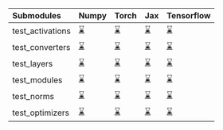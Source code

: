 | Submodules       | Numpy                                                                                                                           | Torch                                                                                                                           | Jax                                                                                                                             | Tensorflow                                                                                                                      |
|:-----------------|:--------------------------------------------------------------------------------------------------------------------------------|:--------------------------------------------------------------------------------------------------------------------------------|:--------------------------------------------------------------------------------------------------------------------------------|:--------------------------------------------------------------------------------------------------------------------------------|
| test_activations | <a href="https://github.com/unifyai/ivy/runs/7989205122?check_suite_focus=true" rel="noopener noreferrer" target="_blank">⌛</a> | <a href="https://github.com/unifyai/ivy/runs/7989206172?check_suite_focus=true" rel="noopener noreferrer" target="_blank">⌛</a> | <a href="https://github.com/unifyai/ivy/runs/7989207058?check_suite_focus=true" rel="noopener noreferrer" target="_blank">⌛</a> | <a href="https://github.com/unifyai/ivy/runs/7989208034?check_suite_focus=true" rel="noopener noreferrer" target="_blank">⌛</a> |
| test_converters  | <a href="https://github.com/unifyai/ivy/runs/7989205290?check_suite_focus=true" rel="noopener noreferrer" target="_blank">⌛</a> | <a href="https://github.com/unifyai/ivy/runs/7989206320?check_suite_focus=true" rel="noopener noreferrer" target="_blank">⌛</a> | <a href="https://github.com/unifyai/ivy/runs/7989207227?check_suite_focus=true" rel="noopener noreferrer" target="_blank">⌛</a> | <a href="https://github.com/unifyai/ivy/runs/7989208158?check_suite_focus=true" rel="noopener noreferrer" target="_blank">⌛</a> |
| test_layers      | <a href="https://github.com/unifyai/ivy/runs/7989205486?check_suite_focus=true" rel="noopener noreferrer" target="_blank">⌛</a> | <a href="https://github.com/unifyai/ivy/runs/7989206480?check_suite_focus=true" rel="noopener noreferrer" target="_blank">⌛</a> | <a href="https://github.com/unifyai/ivy/runs/7989207389?check_suite_focus=true" rel="noopener noreferrer" target="_blank">⌛</a> | <a href="https://github.com/unifyai/ivy/runs/7989208277?check_suite_focus=true" rel="noopener noreferrer" target="_blank">⌛</a> |
| test_modules     | <a href="https://github.com/unifyai/ivy/runs/7989205640?check_suite_focus=true" rel="noopener noreferrer" target="_blank">⌛</a> | <a href="https://github.com/unifyai/ivy/runs/7989206600?check_suite_focus=true" rel="noopener noreferrer" target="_blank">⌛</a> | <a href="https://github.com/unifyai/ivy/runs/7989207570?check_suite_focus=true" rel="noopener noreferrer" target="_blank">⌛</a> | <a href="https://github.com/unifyai/ivy/runs/7989208388?check_suite_focus=true" rel="noopener noreferrer" target="_blank">⌛</a> |
| test_norms       | <a href="https://github.com/unifyai/ivy/runs/7989205843?check_suite_focus=true" rel="noopener noreferrer" target="_blank">⌛</a> | <a href="https://github.com/unifyai/ivy/runs/7989206739?check_suite_focus=true" rel="noopener noreferrer" target="_blank">⌛</a> | <a href="https://github.com/unifyai/ivy/runs/7989207711?check_suite_focus=true" rel="noopener noreferrer" target="_blank">⌛</a> | <a href="https://github.com/unifyai/ivy/runs/7989208499?check_suite_focus=true" rel="noopener noreferrer" target="_blank">⌛</a> |
| test_optimizers  | <a href="https://github.com/unifyai/ivy/runs/7989206037?check_suite_focus=true" rel="noopener noreferrer" target="_blank">⌛</a> | <a href="https://github.com/unifyai/ivy/runs/7989206890?check_suite_focus=true" rel="noopener noreferrer" target="_blank">⌛</a> | <a href="https://github.com/unifyai/ivy/runs/7989207900?check_suite_focus=true" rel="noopener noreferrer" target="_blank">⌛</a> | <a href="https://github.com/unifyai/ivy/runs/7989208637?check_suite_focus=true" rel="noopener noreferrer" target="_blank">⌛</a> |